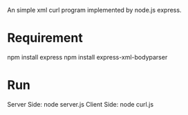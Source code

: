 An simple xml curl program implemented by node.js express.

# Requirement

npm install express
npm install express-xml-bodyparser

# Run

Server Side: node server.js
Client Side: node curl.js
